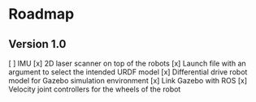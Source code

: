 # Roadmap

## Version 1.0

[ ] IMU
[x] 2D laser scanner on top of the robots
[x] Launch file with an argument to select the intended URDF model
[x] Differential drive robot model for Gazebo simulation environment
[x] Link Gazebo with ROS
[x] Velocity joint controllers for the wheels of the robot
